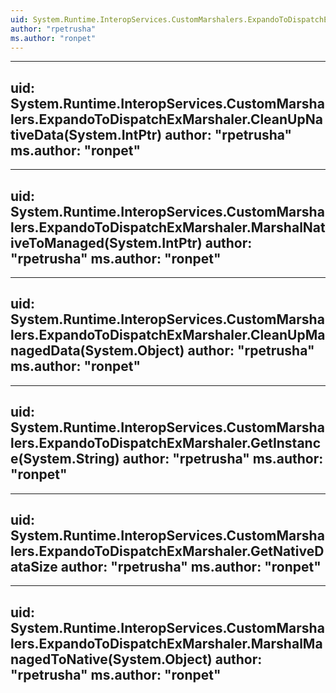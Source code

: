 ```yaml
---
uid: System.Runtime.InteropServices.CustomMarshalers.ExpandoToDispatchExMarshaler
author: "rpetrusha"
ms.author: "ronpet"
---
```


---
uid: System.Runtime.InteropServices.CustomMarshalers.ExpandoToDispatchExMarshaler.CleanUpNativeData(System.IntPtr)
author: "rpetrusha"
ms.author: "ronpet"
---

---
uid: System.Runtime.InteropServices.CustomMarshalers.ExpandoToDispatchExMarshaler.MarshalNativeToManaged(System.IntPtr)
author: "rpetrusha"
ms.author: "ronpet"
---

---
uid: System.Runtime.InteropServices.CustomMarshalers.ExpandoToDispatchExMarshaler.CleanUpManagedData(System.Object)
author: "rpetrusha"
ms.author: "ronpet"
---

---
uid: System.Runtime.InteropServices.CustomMarshalers.ExpandoToDispatchExMarshaler.GetInstance(System.String)
author: "rpetrusha"
ms.author: "ronpet"
---

---
uid: System.Runtime.InteropServices.CustomMarshalers.ExpandoToDispatchExMarshaler.GetNativeDataSize
author: "rpetrusha"
ms.author: "ronpet"
---

---
uid: System.Runtime.InteropServices.CustomMarshalers.ExpandoToDispatchExMarshaler.MarshalManagedToNative(System.Object)
author: "rpetrusha"
ms.author: "ronpet"
---
